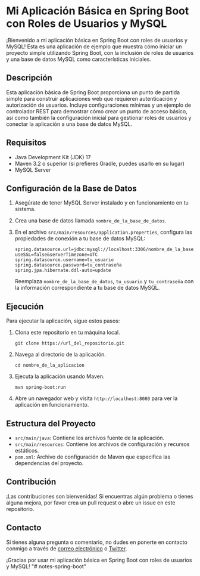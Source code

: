 # Mi Aplicación Básica en Spring Boot con Roles de Usuarios y MySQL

¡Bienvenido a mi aplicación básica en Spring Boot con roles de usuarios y MySQL! Esta es una aplicación de ejemplo que muestra cómo iniciar un proyecto simple utilizando Spring Boot, con la inclusión de roles de usuarios y una base de datos MySQL como características iniciales.

## Descripción

Esta aplicación básica de Spring Boot proporciona un punto de partida simple para construir aplicaciones web que requieren autenticación y autorización de usuarios. Incluye configuraciones mínimas y un ejemplo de controlador REST para demostrar cómo crear un punto de acceso básico, así como también la configuración inicial para gestionar roles de usuarios y conectar la aplicación a una base de datos MySQL.

## Requisitos

- Java Development Kit (JDK) 17
- Maven 3.2 o superior (si prefieres Gradle, puedes usarlo en su lugar)
- MySQL Server

## Configuración de la Base de Datos

1. Asegúrate de tener MySQL Server instalado y en funcionamiento en tu sistema.

2. Crea una base de datos llamada `nombre_de_la_base_de_datos`.

3. En el archivo `src/main/resources/application.properties`, configura las propiedades de conexión a tu base de datos MySQL:

    ```properties
    spring.datasource.url=jdbc:mysql://localhost:3306/nombre_de_la_base_de_datos?useSSL=false&serverTimezone=UTC
    spring.datasource.username=tu_usuario
    spring.datasource.password=tu_contraseña
    spring.jpa.hibernate.ddl-auto=update
    ```

   Reemplaza `nombre_de_la_base_de_datos`, `tu_usuario` y `tu_contraseña` con la información correspondiente a tu base de datos MySQL.

## Ejecución

Para ejecutar la aplicación, sigue estos pasos:

1. Clona este repositorio en tu máquina local.

    ```shell
    git clone https://url_del_repositorio.git
    ```

2. Navega al directorio de la aplicación.

    ```shell
    cd nombre_de_la_aplicacion
    ```

3. Ejecuta la aplicación usando Maven.

    ```shell
    mvn spring-boot:run
    ```

4. Abre un navegador web y visita `http://localhost:8080` para ver la aplicación en funcionamiento.

## Estructura del Proyecto

- `src/main/java`: Contiene los archivos fuente de la aplicación.
- `src/main/resources`: Contiene los archivos de configuración y recursos estáticos.
- `pom.xml`: Archivo de configuración de Maven que especifica las dependencias del proyecto.

## Contribución

¡Las contribuciones son bienvenidas! Si encuentras algún problema o tienes alguna mejora, por favor crea un pull request o abre un issue en este repositorio.

## Contacto

Si tienes alguna pregunta o comentario, no dudes en ponerte en contacto conmigo a través de [correo electrónico](mailto:tu_correo@example.com) o [Twitter](https://twitter.com/tu_usuario).

¡Gracias por usar mi aplicación básica en Spring Boot con roles de usuarios y MySQL!
"# notes-spring-boot" 
